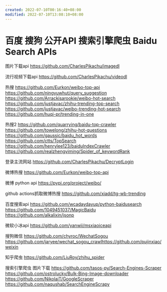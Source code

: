 ```yaml
---
created: 2022-07-10T00:16:40+08:00
modified: 2022-07-10T13:08:10+08:00
---
```


# 百度 搜狗 公开API 搜索引擎爬虫 Baidu Search APIs

图片下载api
https://github.com/CharlesPikachu/imagedl

流行视频下载api
https://github.com/CharlesPikachu/videodl

热搜
https://github.com/Eurkon/weibo-top-api
https://github.com/ningyuwhut/query_suggestion
https://github.com/Arrackisarookie/weibo-hot-search
https://github.com/justjavac/zhihu-trending-top-search
https://github.com/justjavac/weibo-trending-hot-search
https://github.com/huqi-pr/trending-in-one

热搜2
https://github.com/quarrying/baidu-top-crawler
https://github.com/towelong/zhihu-hot-questions
https://github.com/gaussic/baidu_hot_words
https://github.com/ctts/TopSearch
https://github.com/henrylee123/baiduIndexCrawler
https://github.com/realzhengyiming/Spider_of_keywordRank

登录主流网站
https://github.com/CharlesPikachu/DecryptLogin

微博热搜
https://github.com/Eurkon/weibo-top-api

微博 python api
https://pypi.org/project/weibo/

github actions抓取微博热搜
https://github.com/xiadd/tg-wb-trending

百度搜索api
https://github.com/wcadaydayup/python-baidusearch
https://github.com/1049451037/MagicBaidu
https://github.com/alkalixin/jsonp

微软小冰api
https://github.com/yanwii/msxiaoiceapi

搜狗微信
https://github.com/chyroc/WechatSogou
https://github.com/jaryee/wechat_sogou_crawlhttps://github.com/pujinxiao/weixin

知乎爬虫
https://github.com/LiuRoy/zhihu_spider

搜索引擎爬虫 图片下载
https://github.com/tasos-py/Search-Engines-Scraper
https://github.com/ostrolucky/Bulk-Bing-Image-downloader
https://github.com/NikolaiT/GoogleScraper
https://github.com/naqushab/SearchEngineScrapy

